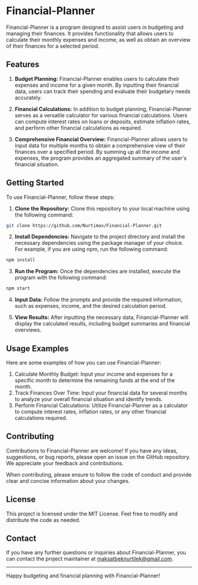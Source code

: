 # Financial-Planner
Financial-Planner is a program designed to assist users in budgeting and managing their finances. It provides functionality that allows users to calculate their monthly expenses and income, as well as obtain an overview of their finances for a selected period.

## Features
1. **Budget Planning:** Financial-Planner enables users to calculate their expenses and income for a given month. By inputting their financial data, users can track their spending and evaluate their budgetary needs accurately.

2. **Financial Calculations:** In addition to budget planning, Financial-Planner serves as a versatile calculator for various financial calculations. Users can compute interest rates on loans or deposits, estimate inflation rates, and perform other financial calculations as required.

3. **Comprehensive Financial Overview:** Financial-Planner allows users to input data for multiple months to obtain a comprehensive view of their finances over a specified period. By summing up all the income and expenses, the program provides an aggregated summary of the user's financial situation.

## Getting Started
To use Financial-Planner, follow these steps:

1. **Clone the Repository:** Clone this repository to your local machine using the following command:

```bash
git clone https://github.com/Nurtimax/Financial-Planner.git
```
2. **Install Dependencies:** Navigate to the project directory and install the necessary dependencies using the package manager of your choice. For example, if you are using npm, run the following command:

```bash
npm install
```

3. **Run the Program:** Once the dependencies are installed, execute the program with the following command:

```bash
npm start
```

4. **Input Data:** Follow the prompts and provide the required information, such as expenses, income, and the desired calculation period.

5. **View Results:**  After inputting the necessary data, Financial-Planner will display the calculated results, including budget summaries and financial overviews.

## Usage Examples
Here are some examples of how you can use Financial-Planner:

1. Calculate Monthly Budget: Input your income and expenses for a specific month to determine the remaining funds at the end of the month.
2. Track Finances Over Time: Input your financial data for several months to analyze your overall financial situation and identify trends.
3. Perform Financial Calculations: Utilize Financial-Planner as a calculator to compute interest rates, inflation rates, or any other financial calculations required.

## Contributing
Contributions to Financial-Planner are welcome! If you have any ideas, suggestions, or bug reports, please open an issue on the GitHub repository. We appreciate your feedback and contributions.

When contributing, please ensure to follow the code of conduct and provide clear and concise information about your changes.

## License
This project is licensed under the MIT License. Feel free to modify and distribute the code as needed.

## Contact
If you have any further questions or inquiries about Financial-Planner, you can contact the project maintainer at maksatbeknurtilek@gmail.com.

___
Happy budgeting and financial planning with Financial-Planner!

